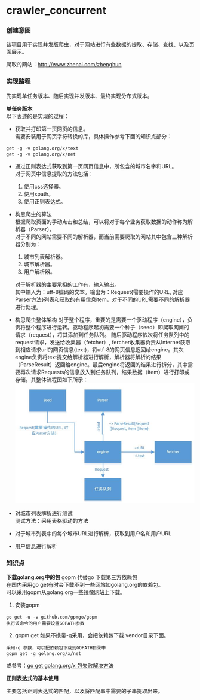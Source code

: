 # crawler_concurrent    

### 创建意图    

该项目用于实现并发版爬虫，对于网站进行有些数据的提取、存储、查找、以及页面展示。    

爬取的网站：http://www.zhenai.com/zhenghun    

### 实现路程    

先实现单任务版本、随后实现并发版本、最终实现分布式版本。 

**单任务版本**    
以下表述的是实现的过程：

* 获取并打印第一页网页的信息。  
  需要安装用于网页字符转换的库，具体操作参考下面的知识点部分：    
```
get -g -v golang.org/x/text    
get -g -v golang.org/x/net
```
* 通过正则表达式获取到第一页网页信息中，所包含的城市名字和URL。  
  对于网页中信息提取的方法包括：    
  1. 使用css选择器。    
  2. 使用xpath。    
  3. 使用正则表达式。    
  
 
* 构思爬虫的算法    
  根据爬取页面的手动点击和总结，可以将对于每个业务获取数据的动作称为解析器（Parser）。    
  对于不同的网站需要不同的解析器，而当前需要爬取的网站其中包含三种解析器分别为：    
  1. 城市列表解析器。    
  2. 城市解析器。    
  3. 用户解析器。    
  
  对于解析器的主要承担的工作有，输入输出。    
  其中输入为：utf-8编码的文本。输出为：Request{需要操作的URL, 对应Parser方法}列表和获取的有用信息item，对于不同的URL需要不同的解析器进行处理。    

* 构思爬虫整体架构
  对于整个程序，重要的是需要一个驱动程序（engine），负责将整个程序进行运转。驱动程序起初需要一个种子（seed）即爬取网闸的请求（request），将其添加到任务队列。 随后驱动程序依次将任务队列中的request请求，发送给收集器（fetcher）, fercher收集器负责从Internet获取到相应请求url的网页信息(text)，将utf-8的网页信息返回给engine。其次engine负责将text提交给解析器进行解析，解析器将解析的结果（ParseResult）返回给engine。最后engine将返回的结果进行拆分，其中需要再次请求Requests的信息放入到任务队列，结果数据（item）进行打印或存储。其整体流程图如下所示：    
  ![整体架构images0](https://github.com/Clodfisher/crawler_concurrent/raw/master/readmeimages/images0.jpg)     

* 对城市列表解析进行测试      
  测试方法：采用表格驱动的方法    

* 对于城市列表中的每个城市URL进行解析，获取到用户名和用户URL        

* 用户信息进行解析    


### 知识点    

**下载golang.org中的包**
gopm 代替go 下载第三方依赖包    
在国内采用go get有时会下载不到一些网站如golang.org的依赖包。    
可以采用gopm从golang.org一些镜像网站上下载。    
1. 安装gopm    
```
go get -u -v github.com/gpmgo/gopm
执行该命令的用户需要设置GOPATH参数
```
2. gopm get 如果不携带-g采用，会把依赖包下载.vendor目录下面。    
```
采用-g 参数，可以把依赖包下载到GOPATH目录中 
gopm get -g golang.org/x/net   
```

或参考：[go get golang.org/x 包失败解决方法](https://blog.csdn.net/alexwoo0501/article/details/73409917)

**正则表达式的基本使用**    

主要包括正则表达式的匹配，以及将匹配串中需要的子串提取出来。

